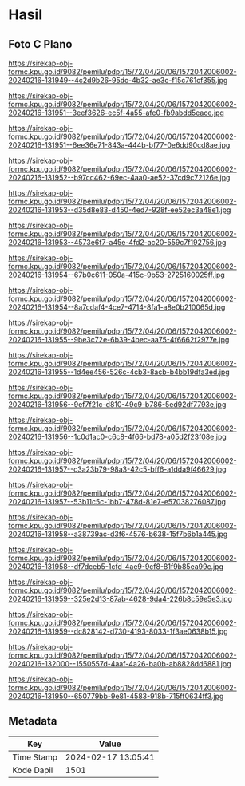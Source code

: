 # Hasil

## Foto C Plano

https://sirekap-obj-formc.kpu.go.id/9082/pemilu/pdpr/15/72/04/20/06/1572042006002-20240216-131949--4c2d9b26-95dc-4b32-ae3c-f15c761cf355.jpg

https://sirekap-obj-formc.kpu.go.id/9082/pemilu/pdpr/15/72/04/20/06/1572042006002-20240216-131951--3eef3626-ec5f-4a55-afe0-fb9abdd5eace.jpg

https://sirekap-obj-formc.kpu.go.id/9082/pemilu/pdpr/15/72/04/20/06/1572042006002-20240216-131951--6ee36e71-843a-444b-bf77-0e6dd90cd8ae.jpg

https://sirekap-obj-formc.kpu.go.id/9082/pemilu/pdpr/15/72/04/20/06/1572042006002-20240216-131952--b97cc462-69ec-4aa0-ae52-37cd9c72126e.jpg

https://sirekap-obj-formc.kpu.go.id/9082/pemilu/pdpr/15/72/04/20/06/1572042006002-20240216-131953--d35d8e83-d450-4ed7-928f-ee52ec3a48e1.jpg

https://sirekap-obj-formc.kpu.go.id/9082/pemilu/pdpr/15/72/04/20/06/1572042006002-20240216-131953--4573e6f7-a45e-4fd2-ac20-559c7f192756.jpg

https://sirekap-obj-formc.kpu.go.id/9082/pemilu/pdpr/15/72/04/20/06/1572042006002-20240216-131954--67b0c611-050a-415c-9b53-2725160025ff.jpg

https://sirekap-obj-formc.kpu.go.id/9082/pemilu/pdpr/15/72/04/20/06/1572042006002-20240216-131954--8a7cdaf4-4ce7-4714-8fa1-a8e0b210065d.jpg

https://sirekap-obj-formc.kpu.go.id/9082/pemilu/pdpr/15/72/04/20/06/1572042006002-20240216-131955--9be3c72e-6b39-4bec-aa75-4f6662f2977e.jpg

https://sirekap-obj-formc.kpu.go.id/9082/pemilu/pdpr/15/72/04/20/06/1572042006002-20240216-131955--1d4ee456-526c-4cb3-8acb-b4bb19dfa3ed.jpg

https://sirekap-obj-formc.kpu.go.id/9082/pemilu/pdpr/15/72/04/20/06/1572042006002-20240216-131956--9ef7f21c-d810-49c9-b786-5ed92df7793e.jpg

https://sirekap-obj-formc.kpu.go.id/9082/pemilu/pdpr/15/72/04/20/06/1572042006002-20240216-131956--1c0d1ac0-c6c8-4f66-bd78-a05d2f23f08e.jpg

https://sirekap-obj-formc.kpu.go.id/9082/pemilu/pdpr/15/72/04/20/06/1572042006002-20240216-131957--c3a23b79-98a3-42c5-bff6-a1dda9f46629.jpg

https://sirekap-obj-formc.kpu.go.id/9082/pemilu/pdpr/15/72/04/20/06/1572042006002-20240216-131957--53b11c5c-1bb7-478d-81e7-e57038276087.jpg

https://sirekap-obj-formc.kpu.go.id/9082/pemilu/pdpr/15/72/04/20/06/1572042006002-20240216-131958--a38739ac-d3f6-4576-b638-15f7b6b1a445.jpg

https://sirekap-obj-formc.kpu.go.id/9082/pemilu/pdpr/15/72/04/20/06/1572042006002-20240216-131958--df7dceb5-1cfd-4ae9-9cf8-81f9b85ea99c.jpg

https://sirekap-obj-formc.kpu.go.id/9082/pemilu/pdpr/15/72/04/20/06/1572042006002-20240216-131959--325e2d13-87ab-4628-9da4-226b8c59e5e3.jpg

https://sirekap-obj-formc.kpu.go.id/9082/pemilu/pdpr/15/72/04/20/06/1572042006002-20240216-131959--dc828142-d730-4193-8033-1f3ae0638b15.jpg

https://sirekap-obj-formc.kpu.go.id/9082/pemilu/pdpr/15/72/04/20/06/1572042006002-20240216-132000--1550557d-4aaf-4a26-ba0b-ab8828dd6881.jpg

https://sirekap-obj-formc.kpu.go.id/9082/pemilu/pdpr/15/72/04/20/06/1572042006002-20240216-131950--650779bb-9e81-4583-918b-715ff0634ff3.jpg


## Metadata

| Key        | Value               |
| ---------- | ------------------- |
| Time Stamp | 2024-02-17 13:05:41 |
| Kode Dapil | 1501                |



